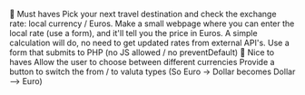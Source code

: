 🌱 Must haves
Pick your next travel destination and check the exchange rate: local currency / Euros.
Make a small webpage where you can enter the local rate (use a form), and it'll tell you the price in Euros. A simple calculation will do, no need to get updated rates from external API's.
Use a form that submits to PHP (no JS allowed / no preventDefault)
🌼 Nice to haves
Allow the user to choose between different currencies
Provide a button to switch the from / to valuta types (So Euro -> Dollar becomes Dollar --> Euro)
